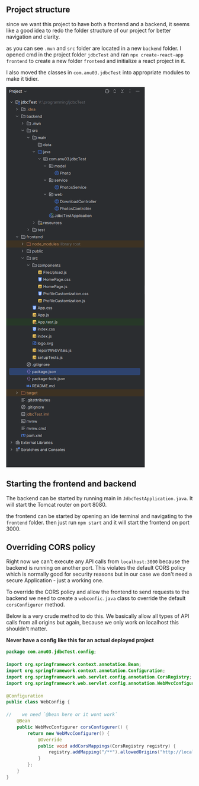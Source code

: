 ## Project structure

since we want this project to have both a frontend and a backend, it seems like a good idea to redo the folder structure of our project for better navigation and clarity.

as you can see `.mvn` and `src` folder are located in a new `backend`  folder. I opened cmd in the project folder `jdbcTest` and ran `npx create-react-app frontend` to create a new folder `frontend` and initialize a react project in it.

I also moved the classes in `com.anu03.jdbcTest` into appropriate modules to make it tidier.

![Description for Image](./images/Pasted%20image%2020241208163531.png)

## Starting the frontend and backend

The backend can be started by running main in `JdbcTestApplication.java`. It will start the Tomcat router on port 8080.

the frontend can be started by opening an ide terminal and navigating to the `frontend` folder. then just run `npm start` and it will start the frontend on port 3000.

## Overriding CORS policy

Right now we can't execute any API calls from `localhost:3000` because the backend is running on another port. This violates the default CORS policy which is normally good for security reasons but in our case we don't need a secure Application - just a working one.

To override the CORS policy and allow the frontend to send requests to the backend we need to create a `webconfic.java` class to override the default `corsConfigurer` method.

Below is a very crude method to do this. We basically allow all types of API calls from all origins but again, because we only work on localhost this shouldn't matter.

**Never have a config like this for an actual deployed project**

```Java
package com.anu03.jdbcTest.config;  
  
import org.springframework.context.annotation.Bean;  
import org.springframework.context.annotation.Configuration;  
import org.springframework.web.servlet.config.annotation.CorsRegistry;  
import org.springframework.web.servlet.config.annotation.WebMvcConfigurer;  
  
@Configuration  
public class WebConfig {  
  
//    we need `@bean here or it wont work`  
    @Bean  
    public WebMvcConfigurer corsConfigurer() {  
        return new WebMvcConfigurer() {  
            @Override  
            public void addCorsMappings(CorsRegistry registry) {  
                registry.addMapping("/**").allowedOrigins("http://localhost:3000").allowedMethods("*").allowedHeaders("*");  
            }  
        };  
    }  
}
```